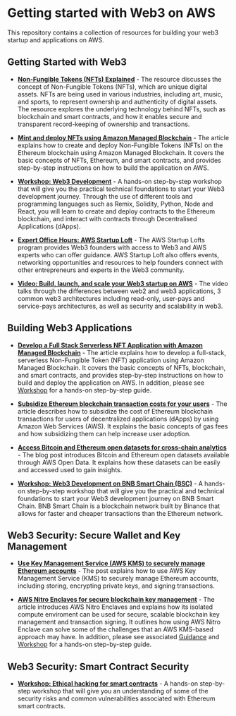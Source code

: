 # Getting started with Web3 on AWS

This repository contains a collection of resources for building your web3 startup and applications on AWS.

## Getting Started with Web3 

* **[Non-Fungible Tokens (NFTs) Explained](https://aws.amazon.com/blockchain/nfts-explained/)** - The resource discusses the concept of Non-Fungible Tokens (NFTs), which are unique digital assets. NFTs are being used in various industries, including art, music, and sports, to represent ownership and authenticity of digital assets. The resource explores the underlying technology behind NFTs, such as blockchain and smart contracts, and how it enables secure and transparent record-keeping of ownership and transactions.

* **[Mint and deploy NFTs using Amazon Managed Blockchain](https://aws.amazon.com/blogs/database/mint-and-deploy-nfts-to-the-ethereum-blockchain-using-amazon-managed-blockchain/)** - The article explains how to create and deploy Non-Fungible Tokens (NFTs) on the Ethereum blockchain using Amazon Managed Blockchain. It covers the basic concepts of NFTs, Ethereum, and smart contracts, and provides step-by-step instructions on how to build the application on AWS.

* **[Workshop: Web3 Development](https://catalog.workshops.aws/web3dev/)** - A hands-on step-by-step workshop that will give you the practical technical foundations to start your Web3 development journey. Through the use of different tools and programming languages such as Remix, Solidity, Python, Node and React, you will learn to create and deploy contracts to the Ethereum blockchain, and interact with contracts through Decentralised Applications (dApps).
 
* **[Expert Office Hours: AWS Startup Loft](https://aws-startup-lofts.com/meet-aws-expert)** - The AWS Startup Lofts program provides Web3 founders with access to Web3 and AWS experts who can offer guidance. AWS Startup Loft also offers events, networking opportunities and resources to help founders connect with other entrepreneurs and experts in the Web3 community.

* **[Video: Build, launch, and scale your Web3 startup on AWS](https://www.youtube.com/watch?v=UcwuTkN15Uc)** - The video talks through the differences between web2 and web3 applications, 3 common web3 architectures including read-only, user-pays and service-pays architectures, as well as security and scalability in web3.

## Building Web3 Applications

* **[Develop a Full Stack Serverless NFT Application with Amazon Managed Blockchain](https://aws.amazon.com/blogs/database/part-1-develop-a-full-stack-serverless-nft-application-with-amazon-managed-blockchain/)** - The article explains how to develop a full-stack, serverless Non-Fungible Token (NFT) application using Amazon Managed Blockchain. It covers the basic concepts of NFTs, blockchain, and smart contracts, and provides step-by-step instructions on how to build and deploy the application on AWS. In addition, please see [Workshop](https://catalog.us-east-1.prod.workshops.aws/workshops/fa60245b-9832-4910-8183-0616997a9ebf/en-US) for a hands-on step-by-step guide.

* **[Subsidize Ethereum blockchain transaction costs for your users](https://aws.amazon.com/blogs/database/subsidize-ethereum-blockchain-transaction-costs-for-your-users/)** - The article describes how to subsidize the cost of Ethereum blockchain transactions for users of decentralized applications (dApps) by using Amazon Web Services (AWS). It explains the basic concepts of gas fees and how subsidizing them can help increase user adoption.

* **[Access Bitcoin and Ethereum open datasets for cross-chain analytics](https://aws.amazon.com/blogs/database/access-bitcoin-and-ethereum-open-datasets-for-cross-chain-analytics/)** - The blog post introduces Bitcoin and Ethereum open datasets available through AWS Open Data. It explains how these datasets can be easily and accessed used to gain insights. 

* **[Workshop: Web3 Development on BNB Smart Chain (BSC)](https://catalog.workshops.aws/web3dev-bsc)** - A hands-on step-by-step workshop that will give you the practical and technical foundations to start your Web3 development journey on BNB Smart Chain. BNB Smart Chain is a blockchain network built by Binance that allows for faster and cheaper transactions than the Ethereum network.

## Web3 Security: Secure Wallet and Key Management

* **[Use Key Management Service (AWS KMS) to securely manage Ethereum accounts](https://aws.amazon.com/blogs/database/part1-use-aws-kms-to-securely-manage-ethereum-accounts/)** - The post explains how to use AWS Key Management Service (KMS) to securely manage Ethereum accounts, including storing, encrypting private keys, and signing transactions. 

* **[AWS Nitro Enclaves for secure blockchain key management](https://aws.amazon.com/blogs/database/part-1-aws-nitro-enclaves-for-secure-blockchain-key-management/)** - The article introduces AWS Nitro Enclaves and explains how its isolated compute enviroment can be used for secure, scalable blockchain key management and transaction signing. It outlines how using AWS Nitro Enclave can solve some of the challenges that an AWS KMS-based approach may have. In addition, please see associated [Guidance](https://aws.amazon.com/solutions/guidance/secure-blockchain-key-management-with-aws-nitro-enclaves/) and [Workshop](https://catalog.us-east-1.prod.workshops.aws/workshops/43e486ba-8d4c-40c3-a497-beb9109a9f2c/en-US) for a hands-on step-by-step guide. 

## Web3 Security: Smart Contract Security

* **[Workshop: Ethical hacking for smart contracts](https://catalog.workshops.aws/web3-ethical-hacking/)** -  A hands-on step-by-step workshop that will give you an understanding of some of the security risks and common vulnerabilities associated with Ethereum smart contracts. 




